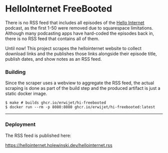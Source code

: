 # HelloInternet FreeBooted

There is no RSS feed that includes all episodes of the [Hello Internet](https://hellointernet.fm) podcast, as the first 1-50 were removed due to squarespace limitations. Although many podcasting apps have hard-coded the episodes back in, there is no RSS feed that contains all of them.

Until now! This project scrapes the hellointernet website to collect download links and the publishes those links alongside their episode title, publish dates, and show notes as an RSS feed.

### Building

Since the scraper uses a webview to aggregate the RSS feed, the actual scraping is done as part of the build step and the produced artifact is just a static docker image.

```
$ make # builds ghcr.io/erwijet/hi-freebooted
$ docker run --rm -p 8080:8080 ghcr.io/erwijet/hi-freebooted:latest
```

---

### Deployment

The RSS feed is published here:

https://hellointernet.holewinski.dev/hellointernet.rss
